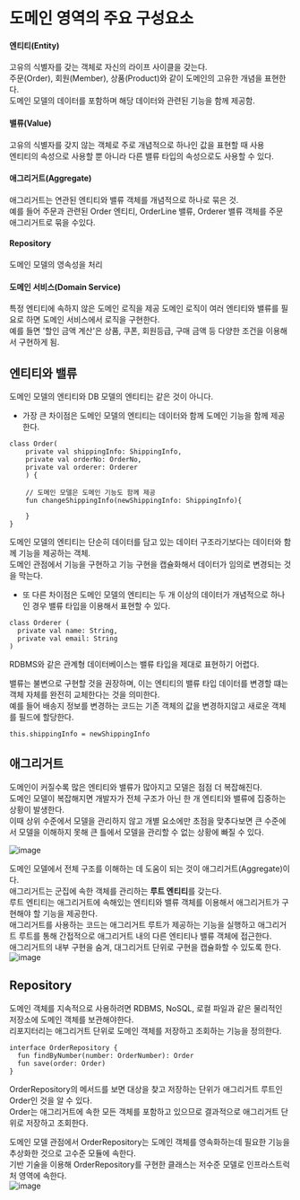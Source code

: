 # 도메인 영역의 주요 구성요소
####  엔티티(Entity)
고유의 식별자를 갖는 객체로 자신의 라이프 사이클을 갖는다.  
주문(Order), 회원(Member), 상품(Product)와 같이 도메인의 고유한 개념을 표현한다.  
도메인 모델의 데이터를 포함하며 해당 데이터와 관련된 기능을 함께 제공함.  

#### 밸류(Value)
고유의 식별자를 갖지 않는 객체로 주로 개념적으로 하나인 값을 표현할 때 사용  
엔티티의 속성으로 사용할 뿐 아니라 다른 밸류 타입의 속성으로도 사용할 수 있다.  

#### 애그리거트(Aggregate)
애그리거트는 연관된 엔티티와 밸류 객체를 개념적으로 하나로 묶은 것.  
예를 들어 주문과 관련된 Order 엔티티, OrderLine 밸류, Orderer 밸류 객체를 주문 애그리거트로 묶을 수있다.  

#### Repository 
도메인 모델의 영속성을 처리

#### 도메인 서비스(Domain Service)
특정 엔티티에 속하지 않은 도메인 로직을 제공
도메인 로직이 여러 엔티티와 밸류를 필요로 하면 도메인 서비스에서 로직을 구현한다.  
예를 들면 '할인 금액 계산'은 상품, 쿠폰, 회원등급, 구매 금액 등 다양한 조건을 이용해서 구현하게 됨.  

## 엔티티와 밸류
도메인 모델의 엔티티와 DB 모델의 엔티티는 같은 것이 아니다.  
* 가장 큰 차이점은 도메인 모델의 엔티티는 데이터와 함께 도메인 기능을 함께 제공한다.  

```
class Order(
    private val shippingInfo: ShippingInfo,
    private val orderNo: OrderNo,
    private val orderer: Orderer
    ) {

    // 도메인 모델은 도메인 기능도 함께 제공
    fun changeShippingInfo(newShippingInfo: ShippingInfo){
        
    }
}
```

도메인 모델의 엔티티는 단순히 데이터를 담고 있는 데이터 구조라기보다는 데이터와 함께 기능을 제공하는 객체.  
도메인 관점에서 기능을 구현하고 기능 구현을 캡슐화해서 데이터가 임의로 변경되는 것을 막는다.  

* 또 다른 차이점은 도메인 모델의 엔티티는 두 개 이상의 데이터가 개념적으로 하나인 경우 밸류 타입을 이용해서 표현할 수 있다.
```
class Orderer (
  private val name: String,
  private val email: String
)
```  

RDBMS와 같은 관계형 데이터베이스는 밸류 타입을 제대로 표현하기 어렵다.  

밸류는 불변으로 구현할 것을 권장하며, 이는 엔티티의 밸류 타입 데이터를 변경할 떄는 객체 자체를 완전히 교체한다는 것을 의미한다.  
예를 들어 배송지 정보를 변경하는 코드는 기존 객체의 값을 변경하지않고 새로운 객체를 필드에 할당한다.  
```
this.shippingInfo = newShippingInfo
```  

## 애그리거트
도메인이 커질수록 많은 엔티티와 밸류가 많아지고 모델은 점점 더 복잡해진다.  
도메인 모델이 복잡해지면 개발자가 전체 구조가 아닌 한 개 엔티티와 밸류에 집중하는 상황이 발생한다.  
이때 상위 수준에서 모델을 관리하지 않고 개별 요소에만 초점을 맞추다보면 큰 수준에서 모델을 이해하지 못해 큰 틀에서 모델을 관리할 수 없는 상황에 빠질 수 있다.  


![image](https://github.com/shmin7777/ddd-architecture/assets/67637716/cb47e13f-fd54-4647-819f-fdf0a21f2c7a)  

도메인 모델에서 전체 구조를 이해하는 데 도움이 되는 것이 애그리거트(Aggregate)이다.  
애그리거트는 군집에 속한 객체를 관리하는 <b>루트 엔티티</b>를 갖는다.  
루트 엔티티는 애그리거트에 속해있는 엔티티와 밸류 객체를 이용해서 애그리거트가 구현해야 할 기능을 제공한다.  
애그리거트를 사용하는 코드는 애그리거트 루트가 제공하는 기능을 실행하고 애그리거트 루트를 통해 간접적으로 애그리거트 내의 다른 엔티티나 밸류 객체에 접근한다.  
애그리거트의 내부 구현을 숨겨, 대그리거트 단위로 구현을 캡슐화할 수 있도록 한다.  
![image](https://github.com/shmin7777/ddd-architecture/assets/67637716/0e96d579-a15a-43b3-a0c5-5dca27d0ee55)  


## Repository
도메인 객체를 지속적으로 사용하려면 RDBMS, NoSQL, 로컬 파일과 같은 물리적인 저장소에 도메인 객체를 보관해야한다.  
리포지터리는 애그리거트 단위로 도메인 객체를 저장하고 조회하는 기능을 정의한다.  
```
interface OrderRepository {
  fun findByNumber(number: OrderNumber): Order
  fun save(order: Order)
}
```
OrderRepository의 메서드를 보면 대상을 찾고 저장하는 단위가 애그리거트 루트인 Order인 것을 알 수 있다.  
Order는 애그리거트에 속한 모든 객체를 포함하고 있으므로 결과적으로 애그리거트 단위로 저장하고 조회한다.  

도메인 모델 관점에서 OrderRepository는 도메인 객체를 영속화하는데 필요한 기능을 추상화한 것으로 고수준 모듈에 속한다.  
기반 기술을 이용해 OrderRepository를 구현한 클래스는 저수준 모델로 인프라스트럭처 영역에 속한다.  
![image](https://github.com/shmin7777/ddd-architecture/assets/67637716/e0a65da7-95bf-4a92-8699-839b61af9bc5)  

 









